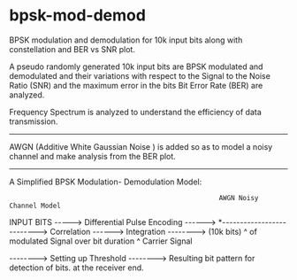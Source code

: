 # bpsk-mod-demod
BPSK modulation and demodulation for 10k input bits along with constellation and BER vs SNR plot.

A pseudo randomly generated 10k input bits are BPSK modulated and demodulated and their variations with respect to the Signal to the Noise Ratio (SNR) and the maximum error in the bits Bit Error Rate (BER) are analyzed.

Frequency Spectrum is analyzed to understand the efficiency of data transmission.

-----------------------------------------------------------------------------------

AWGN (Additive White Gaussian Noise ) is added so as to model a noisy channel and make analysis from the BER plot.

-----------------------------------------------------------------------------------

A Simplified BPSK Modulation- Demodulation Model:




                                                         AWGN Noisy Channel Model
INPUT BITS  -----> Differential Pulse Encoding ------> *--------------------------> Correlation    ------> Integration        -------->
(10k bits)                                             ^                             of modulated Signal       over bit duration
                                                       ^
                                                       Carrier Signal
                                                       
  --------> Setting up Threshold   --------> Resulting bit pattern
             for detection of bits.             at the receiver end.
